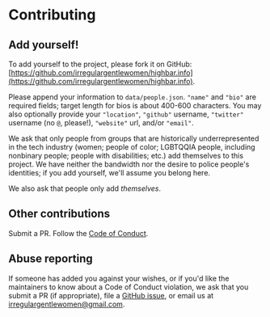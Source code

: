 # Contributing

## Add yourself!

To add yourself to the project, please fork it on GitHub: [https://github.com/irregulargentlewomen/highbar.info](https://github.com/irregulargentlewomen/highbar.info).

Please append your information to `data/people.json`. `"name"` and `"bio"` are required fields; target length for bios is about 400-600 characters. You may also optionally provide your `"location"`, `"github"` username, `"twitter"` username (no `@`, please!), `"website"` url, and/or `"email"`.

We ask that only people from groups that are historically underrepresented in the tech industry (women; people of color; LGBTQQIA people, including nonbinary people; people with disabilities; etc.) add themselves to this project. We have neither the bandwidth nor the desire to police people's identities; if you add yourself, we'll assume you belong here.

We also ask that people only add *themselves*.

## Other contributions

Submit a PR. Follow the [Code of Conduct](/code_of_conduct.md).

## Abuse reporting

If someone has added you against your wishes, or if you'd like the maintainers to know about a Code of Conduct violation, we ask that you submit a PR (if appropriate), file a [GitHub issue](https://github.com/irregulargentlewomen/highbar.info/issues/new), or email us at [irregulargentlewomen@gmail.com](mailto:irregulargentlewomen@gmail.com).
